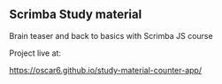 ## Scrimba Study material

Brain teaser and back to basics with Scrimba JS course

Project live at:

https://oscar6.github.io/study-material-counter-app/
